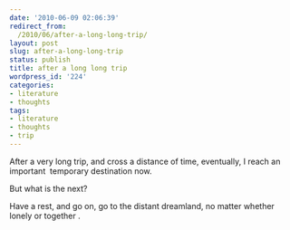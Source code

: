 ```yaml
---
date: '2010-06-09 02:06:39'
redirect_from:
  /2010/06/after-a-long-long-trip/
layout: post
slug: after-a-long-long-trip
status: publish
title: after a long long trip
wordpress_id: '224'
categories:
- literature
- thoughts
tags:
- literature
- thoughts
- trip
---
```


After a very long trip, and cross a distance of time, eventually, I reach an important  temporary destination now.

But what is the next?

Have a rest, and go on, go to the distant dreamland, no matter whether lonely or together .
